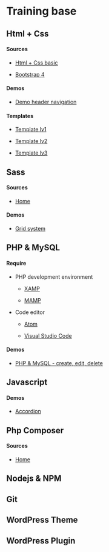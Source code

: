 
# Training base

  

## Html + Css

#### Sources

* [Html + Css basic](https://www.w3schools.com/html/default.asp)

* [Bootstrap 4](https://getbootstrap.com/)

#### Demos

* [Demo header navigation](https://jsfiddle.net/bearstorm/y4mdrnau/9/)

#### Templates

* [Template lv1](https://tympanus.net/codrops/2015/08/11/freebie-sedna-one-page-website-template/)

* [Template lv2](https://tympanus.net/codrops/2016/04/29/freebie-synthetica-one-page-website-template/)

* [Template lv3](https://tympanus.net/codrops/2015/01/27/freebie-boxify-one-page-website-template/)

## Sass

#### Sources

* [Home](https://sass-lang.com/)

#### Demos

* [Grid system](https://github.com/Huynhhuynh/training/blob/master/Sass/grid-system.md)

## PHP & MySQL

#### Require

* PHP development environment

	* [XAMP](https://www.apachefriends.org/index.html)

	* [MAMP](https://www.mamp.info/en/)

  

* Code editor

	* [Atom](https://atom.io/)

	* [Visual Studio Code](https://code.visualstudio.com/)

#### Demos

* [PHP & MySQL - create, edit, delete](https://github.com/Huynhhuynh/training/blob/master/Php%20%2B%20MySql/php-basic/php-basic.md)


## Javascript

#### Demos

* [Accordion](https://jsfiddle.net/bearstorm/hkv4Lbcd/27/)

## Php Composer

#### Sources

* [Home](https://getcomposer.org/)

## Nodejs & NPM



## Git



## WordPress Theme



## WordPress Plugin